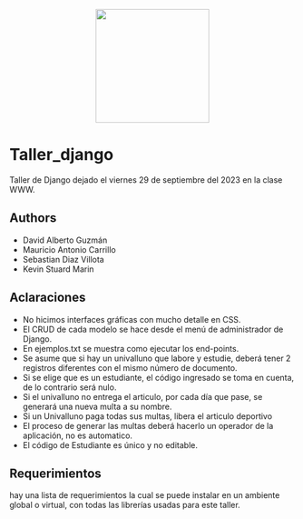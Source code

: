 <p align='center'>
  <img width='200' heigth='225' src='https://user-images.githubusercontent.com/62605744/171186764-43f7aae0-81a9-4b6e-b4ce-af963564eafb.png'>
</p>

# Taller_django
Taller de Django dejado el viernes 29 de septiembre del 2023 en la clase WWW.

## Authors
- David Alberto Guzmán
- Mauricio Antonio Carrillo
- Sebastian Diaz Villota
- Kevin Stuard Marin

## Aclaraciones
- No hicimos interfaces gráficas con mucho detalle en CSS.
- El CRUD de cada modelo se hace desde el menú de administrador de Django.
- En ejemplos.txt se muestra como ejecutar los end-points.
- Se asume que si hay un univalluno que labore y estudie, deberá tener 2 registros diferentes con el mismo número de documento.
- Si se elige que es un estudiante, el código ingresado se toma en cuenta, de lo contrario será nulo.
- Si el univalluno no entrega el articulo, por cada día que pase, se generará una nueva multa a su nombre.
- Si un Univalluno paga todas sus multas, libera el articulo deportivo
- El proceso de generar las multas deberá hacerlo un operador de la aplicación, no es automatico.
- El código de Estudiante es único y no editable.

## Requerimientos
hay una lista de requerimientos la cual se puede instalar en un ambiente global o virtual, con todas las librerías usadas para este taller.

